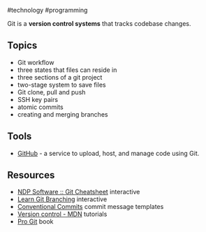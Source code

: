 #technology  #programming 

Git is a **version control systems** that tracks codebase changes.
## Topics
- Git workflow
- three states that files can reside in
- three sections of a git project
- two-stage system to save files
- Git clone, pull and push
- SSH key pairs
- atomic commits
- creating and merging branches
## Tools
- [GitHub](https://github.com/) - a service to upload, host, and manage code using Git.

## Resources
- [NDP Software :: Git Cheatsheet](https://ndpsoftware.com/git-cheatsheet.html#loc=index;) interactive
- [Learn Git Branching](https://learngitbranching.js.org/) interactive
- [Conventional Commits](https://www.conventionalcommits.org/en/v1.0.0/) commit message templates
- [Version control - MDN](https://developer.mozilla.org/en-US/docs/Learn_web_development/Core/Version_control) tutorials
- [Pro Git](https://git-scm.com/book/en/v2) book